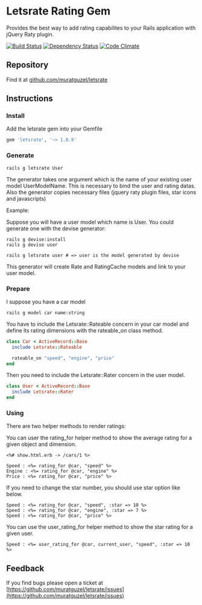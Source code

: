# Letsrate Rating Gem

Provides the best way to add rating capabilites to your Rails application with jQuery Raty plugin.

[![Build Status](https://secure.travis-ci.org/muratguzel/letsrate.png)](http://travis-ci.org/muratguzel/letsrate)
[![Dependency Status](https://gemnasium.com/muratguzel/letsrate.png)](https://gemnasium.com/muratguzel/letsrate)
[![Code Climate](https://codeclimate.com/badge.png)](https://codeclimate.com/github/muratguzel/letsrate)

## Repository

Find it at [github.com/muratguzel/letsrate](https://github.com/muratguzel/letsrate)

## Instructions

### Install

Add the letsrate gem into your Gemfile

```ruby
gem 'letsrate', '~> 1.0.9'
```

### Generate

```
rails g letsrate User
```

The generator takes one argument which is the name of your existing user model UserModelName. This is necessary to bind the user and rating datas.
Also the generator copies necessary files (jquery raty plugin files, star icons and javascripts)

Example:

Suppose you will have a user model which name is User. You could generate one with the devise generator:

```
rails g devise:install
rails g devise user

rails g letsrate user # => user is the model generated by devise
```

This generator will create Rate and RatingCache models and link to your user model.

### Prepare

I suppose you have a car model

```
rails g model car name:string
```

You have to include the Letsrate::Rateable concern in your car model and define its rating dimensions with the rateable_on class method.

```ruby
class Car < ActiveRecord::Base
  include Letsrate::Rateable

  rateable_on "speed", "engine", "price"
end
```

Then you need to include the Letsrate::Rater concern in the user model.

```ruby
class User < ActiveRecord::Base
  include Letsrate::Rater
end
```

### Using

There are two helper methods to render ratings:

 You can user the rating_for helper method to show the average rating for a given object and dimension.

```erb
<%# show.html.erb -> /cars/1 %>

Speed : <%= rating_for @car, "speed" %>
Engine : <%= rating_for @car, "engine" %>
Price : <%= rating_for @car, "price" %>
```

If you need to change the star number, you should use star option like below.

```erb
Speed : <%= rating_for @car, "speed", :star => 10 %>
Speed : <%= rating_for @car, "engine", :star => 7 %>
Speed : <%= rating_for @car, "price" %>
```

 You can use the user_rating_for helper method to show the star rating for a given user.

```erb
Speed : <%= user_rating_for @car, current_user, "speed", :star => 10 %>
```

## Feedback
If you find bugs please open a ticket at [https://github.com/muratguzel/letsrate/issues](https://github.com/muratguzel/letsrate/issues)
